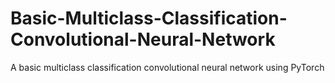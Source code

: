 # Basic-Multiclass-Classification-Convolutional-Neural-Network
A basic multiclass classification convolutional neural network using PyTorch
